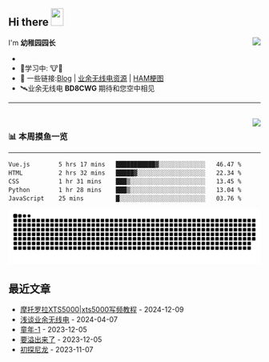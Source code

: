 ## Hi there <img src="https://media.giphy.com/media/hvRJCLFzcasrR4ia7z/giphy.gif" width="25px" height="35px">

<a href="#">
  <img align="right" src="https://github-readme-stats.vercel.app/api?username=yzyyz1387&show_icons=true">

</a>

I'm **幼稚园园长**

-
- 🔬学习中: 🐮🐴
- 💬 一些链接:[Blog](https://yzyyz.top) |  [业余无线电资源](https://s.seeku.site) | [HAM梗图](https://g.seeku.site)
- 🛰业余无线电 **BD8CWG** 期待和您空中相见
<hr>
  
<br>
<a href="#" style="">
  <img align="right" src="https://github-readme-stats.vercel.app/api/top-langs/?username=yzyyz1387&hide=html">
</a>

<!--
![](https://img.shields.io/badge/Windows10-0078d6?style=flat-square&logo=windows&logoColor=fff)
![](https://img.shields.io/badge/-Python-3e74a2?style=flat-square&logo=Python&logoColor=fff)
![](https://img.shields.io/badge/-HTML-e76029?style=flat-square&logo=html5&logoColor=fff)
![](https://img.shields.io/badge/-CSS-275ee4?style=flat-square&logo=css3&logoColor=fff)
![](https://img.shields.io/badge/-JavaScript-eeca03?style=flat-square&logo=javascript&logoColor=fff)
![](https://img.shields.io/badge/-PS-00c7f5?style=flat-square&logo=adobephotoshop&logoColor=fff)
![](https://img.shields.io/badge/-PR-d46bf7?style=flat-square&logo=adobepremierepro&logoColor=fff)
![](https://img.shields.io/badge/-LR-abd0e8?style=flat-square&logo=adobelightroomclassic&logoColor=fff)
![](https://img.shields.io/badge/-AU-00d8b0?style=flat-square&logo=adobeaudition&logoColor=fff)
-->  


### 📊 **本周摸鱼一览**
<hr>
<!--START_SECTION:waka-->

```txt
Vue.js        5 hrs 17 mins   ███████████▓░░░░░░░░░░░░░   46.47 %
HTML          2 hrs 32 mins   █████▓░░░░░░░░░░░░░░░░░░░   22.34 %
CSS           1 hr 31 mins    ███▒░░░░░░░░░░░░░░░░░░░░░   13.45 %
Python        1 hr 28 mins    ███▒░░░░░░░░░░░░░░░░░░░░░   13.04 %
JavaScript    25 mins         █░░░░░░░░░░░░░░░░░░░░░░░░   03.76 %
```

<!--END_SECTION:waka-->  

<p align="center">
    <a href="https://github.com/yzyyz1387"><picture>
  <source
    media="(prefers-color-scheme: dark)"
    srcset="/dist/github-snake-dark.svg"
  />
  <source
    media="(prefers-color-scheme: light)"
    srcset="/dist/github-snake.svg"
  />
  <img
    alt="github contribution grid snake animation"
    src="/dist/github-snake-dark.svg"
  />
</picture></a>
</p>
 

## 最近文章
<!-- START_SECTION:blog -->
* <a href='https://yzyyz.top/archives/xts5000.html' target='_blank'>摩托罗拉XTS5000|xts5000写频教程</a> - 2024-12-09
* <a href='https://yzyyz.top/archives/ham.html' target='_blank'>浅谈业余无线电</a> - 2024-04-07
* <a href='https://yzyyz.top/archives/childhood-1.html' target='_blank'>童年-1</a> - 2023-12-05
* <a href='https://yzyyz.top/archives/114514.html' target='_blank'>要溢出来了</a> - 2023-12-05
* <a href='https://yzyyz.top/archives/nylon.html' target='_blank'>初探尼龙</a> - 2023-11-07
<!-- END_SECTION:blog -->
